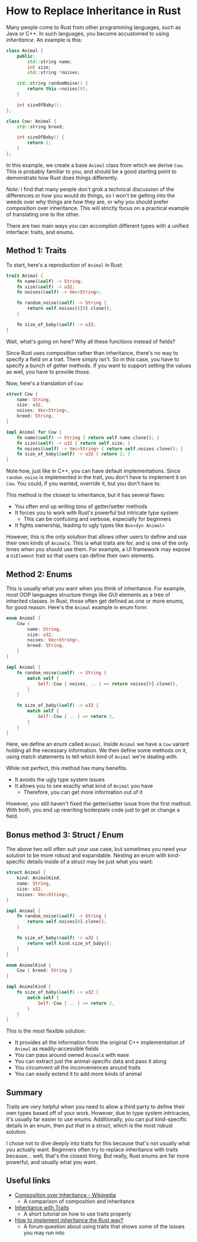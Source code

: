 # How to Replace Inheritance in Rust

Many people come to Rust from other programming languages, such as Java or C++.
In such languages, you become accustomed to using *inheritance*. An example is
this:

```cpp
class Animal {
    public:
        std::string name;
        int size;
        std::string *noises;

    std::string randomNoise() {
        return this->noises[0];
    }

    int sizeOfBaby();
};

class Cow: Animal {
    std::string breed;

    int sizeOfBaby() {
        return 2;
    }
};
```

In this example, we create a base `Animal` class from which we derive `Cow`.
This is probably familiar to you, and should be a good starting point to
demonstrate how Rust does things differently.

*Note:* I find that many people don't grok a technical discussion of the
differences or how you would do things, so I won't be getting into the weeds
over why things are how they are, or why you should prefer composition over
inheritance. This will strictly focus on a practical example of translating one
to the other.

There are two main ways you can accomplish different types with a unified
interface: traits, and enums.

## Method 1: Traits

To start, here's a reproduction of `Animal` in Rust:

```rust
trait Animal {
    fn name(&self) -> String;
    fn size(&self) -> u32;
    fn noises(&self) -> Vec<String>;

    fn random_noise(&self) -> String {
        return self.noises()[0].clone();
    }

    fn size_of_baby(&self) -> u32;
}
```

Wait, what's going on here? Why all these functions instead of fields?

Since Rust uses composition rather than inheritance, there's no way to specify a
field on a trait. There simply isn't. So in this case, you have to specify a
bunch of getter methods. If you want to support setting the values as well, you
have to provide those.

Now, here's a translation of `Cow`:

```rust
struct Cow {
    name: String,
    size: u32,
    noises: Vec<String>,
    breed: String,
}

impl Animal for Cow {
    fn name(&self) -> String { return self.name.clone(); }
    fn size(&self) -> u32 { return self.size; }
    fn noises(&self) -> Vec<String> { return self.noises.clone(); }
    fn size_of_baby(&self) -> u32 { return 2; }
}
```

Note how, just like in C++, you can have default implementations. Since
`random_noise` is implemented in the trait, you don't have to implement it on
`Cow`. You could, if you wanted, override it, but you don't have to.

This method is the closest to inheritance, but it has several flaws:
- You often end up writing tons of getter/setter methods
- It forces you to work with Rust's powerful but intricate type system
    - This can be confusing and verbose, especially for beginners
- It fights ownership, leading to ugly types like `Box<dyn Animal>`

However, this is the only solution that allows other users to define and use
their own kinds of `Animal`s. This is what traits are for, and is one of the
only times when you should use them. For example, a UI framework may expose a
`UiElement` trait so that users can define their own elements.

## Method 2: Enums

This is usually what you want when you think of inheritance. For example, most
OOP languages structure things like GUI elements as a tree of inherited classes.
In Rust, those often get defined as one or more enums, for good reason.  Here's
the `Animal` example in enum form:

```rust
enum Animal {
    Cow {
        name: String,
        size: u32,
        noises: Vec<String>,
        breed: String,
    }
}

impl Animal {
    fn random_noise(&self) -> String {
        match self {
            Self::Cow { noises, .. } => return noises[0].clone(),
        }
    }

    fn size_of_baby(&self) -> u32 {
        match self {
            Self::Cow { .. } => return 2,
        }
    }
}
```

Here, we define an enum called `Animal`. Inside `Animal` we have a `Cow`
variant holding all the necessary information. We then define some methods on
it, using match statements to tell which kind of `Animal` we're dealing with.

While not perfect, this method has many benefits.
- It avoids the ugly type system issues
- It allows you to see exactly what kind of `Animal` you have
    - Therefore, you can get more information out of it

However, you still haven't fixed the getter/setter issue from the first method.
With both, you end up rewriting boilerplate code just to get or change a field.

## Bonus method 3: Struct / Enum

The above two will often suit your use case, but sometimes you need your
solution to be more robust and expandable. Nesting an enum with kind-specific
details inside of a struct may be just what you want:

```rust
struct Animal {
    kind: AnimalKind,
    name: String,
    size: u32,
    noises: Vec<String>,
}

impl Animal {
    fn random_noise(&self) -> String {
        return self.noises[0].clone();
    }

    fn size_of_baby(&self) -> u32 {
        return self.kind.size_of_baby();
    }
}

enum AnimalKind {
    Cow { breed: String }
}

impl AnimalKind {
    fn size_of_baby(&self) -> u32 {
        match self {
            Self::Cow { .. } => return 2,
        }
    }
}
```

This is the most flexible solution:
- It provides all the information from the original C++ implementation of
  `Animal` as readily-accessible fields
- You can pass around owned `Animal`s with ease
- You can extract just the animal-specific data and pass it along
- You circumvent all the inconveniences around traits
- You can easily extend it to add more kinds of animal

## Summary

Traits are very helpful when you need to allow a third party to define their own
types based off of your work. However, due to type system intricacies, it's
usually far easier to use enums. Additionally, you can put kind-specific details
in an enum, then put *that* in a struct, which is the most robust solution.

I chose not to dive deeply into traits for this because that's not usually what
you actually want. Beginners often try to replace inheritance with traits
because... well, that's the closest thing. But really, Rust enums are far more
powerful, and usually what you want.

## Useful links

- [Composition over Inheritance -
  Wikipedia](https://wikipedia.org/wiki/Composition_over_inheritance)
    - A comparison of composition and inheritance
- [Inheritance with
  Traits](https://riptutorial.com/rust/example/22917/inheritance-with-traits)
    - A short tutorial on how to use traits properly
- [How to implement inheritance the Rust
  way?](https://users.rust-lang.org/t/how-to-implement-inheritance-the-rust-way/71373/4)
    - A forum question about using traits that shows some of the issues you may
      run into

